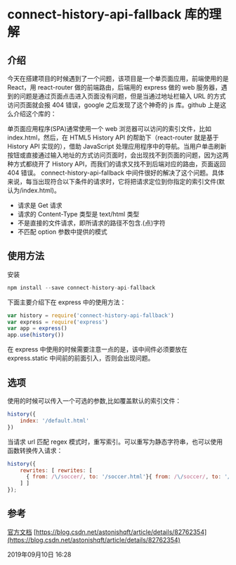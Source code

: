 # connect-history-api-fallback 库的理解

## 介绍

今天在搭建项目的时候遇到了一个问题，该项目是一个单页面应用，前端使用的是 React，用 react-router 做的前端路由，后端用的 express 做的 web 服务器，遇到的问题是通过页面点击进入页面没有问题，但是当通过地址栏输入 URL 的方式访问页面就会报 404 错误，google 之后发现了这个神奇的 js 库。github 上是这么介绍这个库的：

单页面应用程序(SPA)通常使用一个 web 浏览器可以访问的索引文件，比如 index.html，然后，在 HTML5 History API 的帮助下（react-router 就是基于 History API 实现的），借助 JavaScript 处理应用程序中的导航。当用户单击刷新按钮或直接通过输入地址的方式访问页面时，会出现找不到页面的问题，因为这两种方式都绕开了 History API，而我们的请求又找不到后端对应的路由，页面返回 404 错误。
connect-history-api-fallback 中间件很好的解决了这个问题。具体来说，每当出现符合以下条件的请求时，它将把请求定位到你指定的索引文件(默认为/index.html)。

-   请求是 Get 请求
-   请求的 Content-Type 类型是 text/html 类型
-   不是直接的文件请求，即所请求的路径不包含.(点)字符
-   不匹配 option 参数中提供的模式

## 使用方法

安装

```js
npm install --save connect-history-api-fallback
```

下面主要介绍下在 express 中的使用方法：

```js
var history = require('connect-history-api-fallback')
var express = require('express')
var app = express()
app.use(history())
```

在 express 中使用的时候需要注意一点的是，该中间件必须要放在 express.static 中间前的前面引入，否则会出现问题。

## 选项

使用的时候可以传入一个可选的参数,比如覆盖默认的索引文件：

```js
history({
	index: '/default.html'
})
```

当请求 url 匹配 regex 模式时，重写索引。可以重写为静态字符串，也可以使用函数转换传入请求：

```js
history({
    rewrites: [ rewrites: [
      { from: /\/soccer/, to: '/soccer.html'}{ from: /\/soccer/, to: '/soccer.html'}
    ] ]
});
```

## 参考

[官方文档](https://github.com/bripkens/connect-history-api-fallback)
[https://blog.csdn.net/astonishqft/article/details/82762354](https://blog.csdn.net/astonishqft/article/details/82762354)

<ClientOnly>
  <article-info weather="qing" mood="fendou">2019年09月10日 16:28</article-info>
</ClientOnly>
